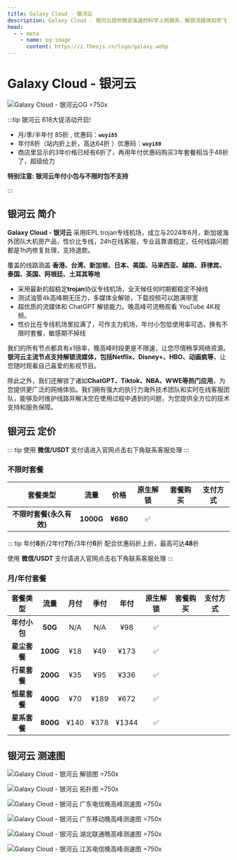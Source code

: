 ```yaml
---
title: Galaxy Cloud - 银河云
description: Galaxy Cloud - 银河云提供稳定高速的科学上网服务，解锁流媒体如奈飞 Netflix、HBO Max、Disney+等，支持多平台设备，并且拥有全球多个节点，特别适用于出国服务和流媒体加速。
head:
  - - meta
    - name: og:image
      content: https://i.theojs.cn/logo/galaxy.webp
---
```


# Galaxy Cloud - 银河云

![Galaxy Cloud - 银河云OG =750x](https://i.theojs.cn/logo/galaxy.webp 'Galaxy Cloud - 银河云')

:::tip 银河云 618大促活动开启!

- 月/季/半年付 85折 , 优惠码：**`wuyi85`**
- 年付8折（站内折上折，高达64折 ）优惠码：**`wuyi80`**
- 商店里显示的3年价格已经有6折了，再用年付优惠码购买3年套餐相当于48折了，超级给力

**特别注意: 银河云年付小包与不限时包不支持**

:::

<Links
  :items="[
    {
      name: '银河云 618大促活动开启!',
      desc: '活动时间：即日起至2025年06月30日23点59分',
      image: 'https://i.theojs.cn/logo/galaxy_transparent_square.webp',
      link: 'https://itheo.top/yhy',
      alt: '银河云logo',
      rel: 'sponsored'
    }
  ]"
/>

## 银河云 简介 <Pill name="银河云官网" link="https://itheo.top/yhy" image="https://i.theojs.cn/logo/galaxy_transparent_square.webp" alt="银河云logo" rel="sponsored"/>

**Galaxy Cloud - 银河云** 采用IEPL trojan专线机场，成立与2024年6月，新加坡海外团队大机房产品，性价比专线，24h在线客服，专业且靠谱稳定，任何线路问题都是1h内修复处理，支持退款。

覆盖的线路涵盖 **香港、台湾、新加坡、日本、美国、马来西亚、越南、菲律宾、泰国、英国、阿根廷、土耳其等地**

- 采用最新的超稳定**trojan**协议专线机场，全天候任何时期都稳定不掉线
- 测试油管4k高峰期无压力，多媒体全解锁，下载视频可以跑满带宽
- 超优质的流媒体和 ChatGPT 解锁能力。晚高峰可流畅观看 YouTube 4K视频。
- 性价比在专线机场里拉满了，可作主力机场，年付小包低使用率可选，换有不限时套餐，敏感期不掉线

我们的所有节点都具有x1倍率，晚高峰时段更是不限速，让您尽情畅享网络资源。**银河云主流节点支持解锁流媒体，包括Netflix、Disney+、HBO、动画疯等**，让您随时观看自己喜爱的影视节目。

除此之外，我们还解锁了诸如**ChatGPT、Tiktok、NBA、WWE等热门应用**，为您提供更广泛的网络体验。我们拥有强大的执行力海外技术团队和实时在线客服团队，能够及时维护线路并解决您在使用过程中遇到的问题，为您提供全方位的技术支持和服务保障。

## 银河云 定价

::: tip
使用 **微信/USDT** 支付请进入官网点击右下角联系客服处理
:::

### 不限时套餐<Badge type="danger" text="仅限前一万名用户!先到先得!!!"/>

|         套餐类型         |   流量    |   价格   | 原生解锁 |                               套餐购买                                |                                                                                                                      支付方式                                                                                                                       |
| :----------------------: | :-------: | :------: | :------: | :-------------------------------------------------------------------: | :-------------------------------------------------------------------------------------------------------------------------------------------------------------------------------------------------------------------------------------------------: |
| **不限时套餐(永久有效)** | **1000G** | **¥680** |    ✅    | <Pill name="立即购买" link="https://itheo.top/yhy" rel="sponsored" /> | <iconify-icon icon="bi:alipay" width="24" style="color: #1677FF"></iconify-icon><iconify-icon icon="ri:wechat-pay-fill" width="24" style="color: #07C160"></iconify-icon><iconify-icon icon="cryptocurrency-color:usdt" width="24" ></iconify-icon> |

::: tip
年付**8**折/2年付**7**折/3年付**6**折 配合优惠码折上折，最高可达**48**折

使用 **微信/USDT** 支付请进入官网点击右下角联系客服处理
:::

### 月/年付套餐

|   套餐类型   |   流量   | 月付 | 季付 | 年付  | 原生解锁 |                               套餐购买                                |                                                                                                                      支付方式                                                                                                                       |
| :----------: | :------: | :--: | :--: | :---: | :------: | :-------------------------------------------------------------------: | :-------------------------------------------------------------------------------------------------------------------------------------------------------------------------------------------------------------------------------------------------: |
| **年付小包** | **50G**  | N/A  | N/A  |  ¥98  |    ✅    | <Pill name="立即购买" link="https://itheo.top/yhy" rel="sponsored" /> | <iconify-icon icon="bi:alipay" width="24" style="color: #1677FF"></iconify-icon><iconify-icon icon="ri:wechat-pay-fill" width="24" style="color: #07C160"></iconify-icon><iconify-icon icon="cryptocurrency-color:usdt" width="24" ></iconify-icon> |
| **星尘套餐** | **100G** | ¥18  | ¥49  | ¥173  |    ✅    | <Pill name="立即购买" link="https://itheo.top/yhy" rel="sponsored" /> | <iconify-icon icon="bi:alipay" width="24" style="color: #1677FF"></iconify-icon><iconify-icon icon="ri:wechat-pay-fill" width="24" style="color: #07C160"></iconify-icon><iconify-icon icon="cryptocurrency-color:usdt" width="24" ></iconify-icon> |
| **行星套餐** | **200G** | ¥35  | ¥95  | ¥336  |    ✅    | <Pill name="立即购买" link="https://itheo.top/yhy" rel="sponsored" /> | <iconify-icon icon="bi:alipay" width="24" style="color: #1677FF"></iconify-icon><iconify-icon icon="ri:wechat-pay-fill" width="24" style="color: #07C160"></iconify-icon><iconify-icon icon="cryptocurrency-color:usdt" width="24" ></iconify-icon> |
| **恒星套餐** | **400G** | ¥70  | ¥189 | ¥672  |    ✅    | <Pill name="立即购买" link="https://itheo.top/yhy" rel="sponsored" /> | <iconify-icon icon="bi:alipay" width="24" style="color: #1677FF"></iconify-icon><iconify-icon icon="ri:wechat-pay-fill" width="24" style="color: #07C160"></iconify-icon><iconify-icon icon="cryptocurrency-color:usdt" width="24" ></iconify-icon> |
| **星系套餐** | **800G** | ¥140 | ¥378 | ¥1344 |    ✅    | <Pill name="立即购买" link="https://itheo.top/yhy" rel="sponsored" /> | <iconify-icon icon="bi:alipay" width="24" style="color: #1677FF"></iconify-icon><iconify-icon icon="ri:wechat-pay-fill" width="24" style="color: #07C160"></iconify-icon><iconify-icon icon="cryptocurrency-color:usdt" width="24" ></iconify-icon> |

## 银河云 测速图

![Galaxy Cloud - 银河云 解锁图 =750x](https://i.theojs.cn/airport/galaxy_unlock.webp)

![Galaxy Cloud - 银河云 拓扑图 =750x](https://i.theojs.cn/airport/galaxy_topology.webp)

![Galaxy Cloud - 银河云 广东电信晚高峰测速图 =750x](https://i.theojs.cn/airport/galaxy_guangdong_telecom.webp)

![Galaxy Cloud - 银河云 广东移动晚高峰测速图 =750x](https://i.theojs.cn/airport/galaxy_guangdong_mobile.webp)

![Galaxy Cloud - 银河云 湖北联通晚高峰测速图 =750x](https://i.theojs.cn/airport/galaxy_hubei_unicom.webp)

![Galaxy Cloud - 银河云 江苏电信晚高峰测速图 =750x](https://i.theojs.cn/airport/galaxy_jiangsu_telecom.webp)

